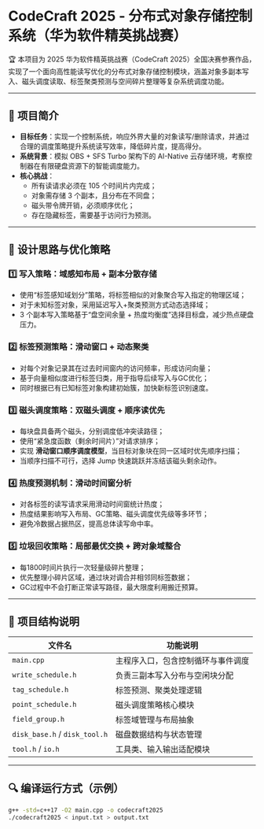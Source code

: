 # CodeCraft 2025 - 分布式对象存储控制系统（华为软件精英挑战赛）

🏆 本项目为 2025 华为软件精英挑战赛（CodeCraft 2025）全国决赛参赛作品，实现了一个面向高性能读写优化的分布式对象存储控制模块，涵盖对象多副本写入、磁头调度读取、标签聚类预测与空间碎片整理等复杂系统调度功能。

---

## 📌 项目简介

- **目标任务**：实现一个控制系统，响应外界大量的对象读写/删除请求，并通过合理的调度策略提升系统读写效率，降低碎片度，提高得分。
- **系统背景**：模拟 OBS + SFS Turbo 架构下的 AI-Native 云存储环境，考察控制器在有限硬盘资源下的智能调度能力。
- **核心挑战**：
  - 所有读请求必须在 105 个时间片内完成；
  - 对象需存储 3 个副本，且分布在不同盘；
  - 磁头带令牌开销，必须顺序优化；
  - 存在隐藏标签，需要基于访问行为预测。

---

## 🧠 设计思路与优化策略

### 1️⃣ 写入策略：域感知布局 + 副本分散存储

- 使用“标签感知域划分”策略，将标签相似的对象聚合写入指定的物理区域；
- 对于未知标签对象，采用延迟写入+聚类预测方式动态选择域；
- 3 个副本写入策略基于“盘空间余量 + 热度均衡度”选择目标盘，减少热点硬盘压力。

### 2️⃣ 标签预测策略：滑动窗口 + 动态聚类

- 对每个对象记录其在过去时间窗内的访问频率，形成访问向量；
- 基于向量相似度进行标签归类，用于指导后续写入与GC优化；
- 同时根据已有已知标签对象构建初始簇，加快新标签识别速度。

### 3️⃣ 磁头调度策略：双磁头调度 + 顺序读优先

- 每块盘具备两个磁头，分别调度低冲突读路径；
- 使用“紧急度函数（剩余时间片）”对请求排序；
- 实现 **滑动窗口顺序调度模型**，当目标对象块在同一区域时优先顺序扫描；
- 当顺序扫描不可行，选择 Jump 快速跳跃并冻结该磁头剩余动作。

### 4️⃣ 热度预测机制：滑动时间窗分析

- 对各标签的读写请求采用滑动时间窗统计热度；
- 热度结果影响写入布局、GC策略、磁头调度优先级等多环节；
- 避免冷数据占据热区，提高总体读写命中率。

### 5️⃣ 垃圾回收策略：局部最优交换 + 跨对象域整合

- 每1800时间片执行一次轻量级碎片整理；
- 优先整理小碎片区域，通过块对调合并相邻同标签数据；
- GC过程中不会打断正常读写路径，最大限度利用搬迁预算。

---

## 🧩 项目结构说明

| 文件名 | 功能说明 |
|--------|----------|
| `main.cpp` | 主程序入口，包含控制循环与事件调度 |
| `write_schedule.h` | 负责三副本写入分布与空闲块分配 |
| `tag_schedule.h` | 标签预测、聚类处理逻辑 |
| `point_schedule.h` | 磁头调度策略核心模块 |
| `field_group.h` | 标签域管理与布局抽象 |
| `disk_base.h` / `disk_tool.h` | 磁盘数据结构与状态管理 |
| `tool.h` / `io.h` | 工具类、输入输出适配模块 |

---

## 🔍 编译运行方式（示例）

```bash
g++ -std=c++17 -O2 main.cpp -o codecraft2025
./codecraft2025 < input.txt > output.txt
